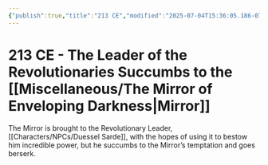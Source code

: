 ```yaml
---
{"publish":true,"title":"213 CE","modified":"2025-07-04T15:36:05.186-07:00","cssclasses":""}
---
```


# 213 CE - The Leader of the Revolutionaries Succumbs to the [[Miscellaneous/The Mirror of Enveloping Darkness\|Mirror]]

The Mirror is brought to the Revolutionary Leader, [[Characters/NPCs/Duessel Sarde]], with the hopes of using it to bestow him incredible power, but he succumbs to the Mirror’s temptation and goes berserk.
